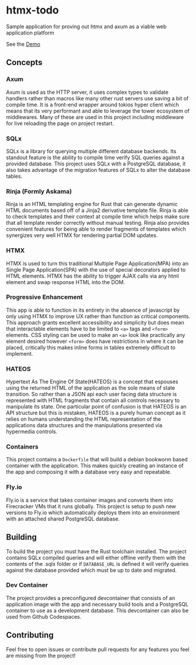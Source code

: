 # htmx-todo
Sample application for proving out htmx and axum as a viable web application platform

See the [Demo](https://todo.vanhouzen.me)

## Concepts
### Axum
Axum is used as the HTTP server, it uses complex types to validate handlers rather than macros like many other rust servers use saving a bit of compile time. It is a front-end wrapper around tokios hyper client which means that its very performant and able to leverage the tower ecosystem of middlewares. Many of these are used in this project including middleware for live reloading the page on project restart.

### SQLx
SQLx is a library for querying multiple different database backends. Its standout feature is the ability to compile time verify SQL queries against a provided database. This project uses SQLx with a PostgreSQL database, it also takes advantage of the migration features of SQLx to alter the database tables.

### Rinja (Formly Askama)
Rinja is an HTML templating engine for Rust that can generate dynamic HTML documents based off of a Jinja2 derivative template file. Rinja is able to check templates and their context at compile time which helps make sure that all template render correctly without manual testing. Rinja also provides convenient features for being able to render fragments of templates which synergizes very well HTMX for rendering partial DOM updates.

### HTMX
HTMX is used to turn this traditional Multiple Page Application(MPA) into an Single Page Application(SPA) with the use of special decorators applied to HTML elements. HTMX has the ability to trigger AJAX calls via any html element and swap response HTML into the DOM.

### Progressive Enhancement
This app is able to function in its entirety in the absence of javascript by only using HTMX to improve UX rather than function as critical components. This approach grants excellent accessibility and simplicity but does mean that interactable elements have to be limited to ```<a>``` tags and ```<form>``` elements. CSS styling can be used to make an ```<a>``` look like practically any element desired however ```<form>``` does have restrictions in where it can be placed, critically this makes inline forms in tables extremely difficult to implement.

### HATEOS
Hypertext As The Engine Of State(HATEOS) is a concept that espouses using the returned HTML of the application as the sole means of state transition. So rather than a JSON api each user facing data structure is represented with HTML fragments that contain all controls necessary to manipulate its state. One particular point of confusion is that HATEOS is an API structure but this is mistaken, HATEOS is a purely human concept as it relies on humans understanding the HTML representation of the applications data structures and the manipulations presented via hypermedia controls.

### Containers
This project contains a ```Dockerfile``` that will build a debian bookworm based container with the application. This makes quickly creating an instance of the app and composing it with a database very easy and repeatable.

### Fly.io
Fly.io is a service that takes container images and converts them into Firecracker VMs that it runs globally. This project is setup to push new versions to Fly.io which automatically deploys them into an environment with an attached shared PostgreSQL database.

## Building
To build the project you must have the Rust toolchain installed. The project contains SQLx compiled queries and will either offline verify them with the contents of the .sqlx folder or if ```DATABASE_URL``` is defined it will verify queries against the database provided which must be up to date and migrated.

### Dev Container
The project provides a preconfigured devcontainer that consists of an application image with the app and necessary build tools and a PostgreSQL container to use as a development database. This devcontainer can also be used from Github Codespaces.

## Contributing
Feel free to open issues or contribute pull requests for any features you feel are missing from the project!